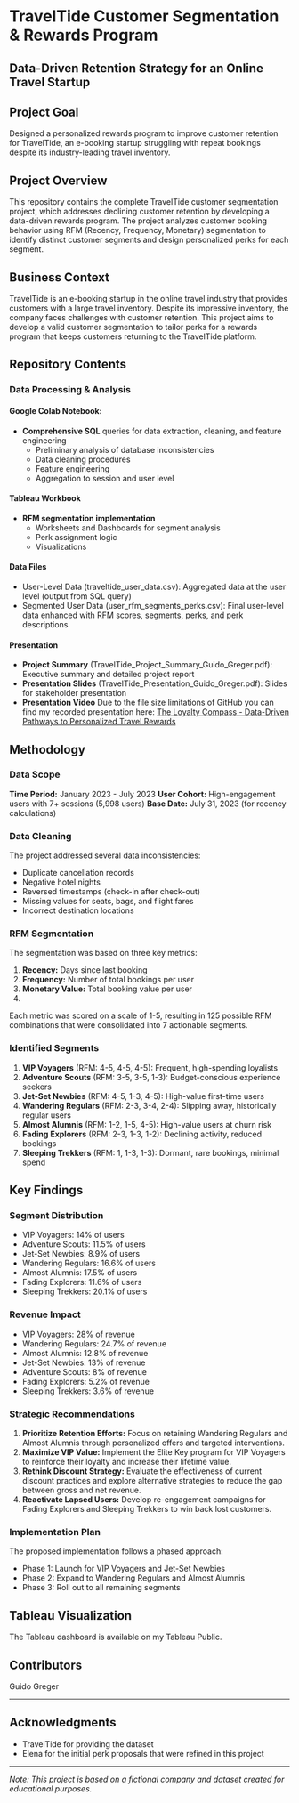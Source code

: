 # TravelTide Customer Segmentation & Rewards Program

## Data-Driven Retention Strategy for an Online Travel Startup

## Project Goal
Designed a personalized rewards program to improve customer retention for TravelTide, an e-booking startup struggling with repeat bookings despite its industry-leading travel inventory.

## Project Overview
This repository contains the complete TravelTide customer segmentation project, which addresses declining customer retention by developing a data-driven rewards program. The project analyzes customer booking behavior using RFM (Recency, Frequency, Monetary) segmentation to identify distinct customer segments and design personalized perks for each segment.

## Business Context
TravelTide is an e-booking startup in the online travel industry that provides customers with a large travel inventory. Despite its impressive inventory, the company faces challenges with customer retention. This project aims to develop a valid customer segmentation to tailor perks for a rewards program that keeps customers returning to the TravelTide platform.

## Repository Contents

### Data Processing & Analysis
#### **Google Colab Notebook:**
  * **Comprehensive SQL** queries for data extraction, cleaning, and feature engineering
    * Preliminary analysis of database inconsistencies
    * Data cleaning procedures
    * Feature engineering
    * Aggregation to session and user level

#### **Tableau Workbook**
* **RFM segmentation implementation**
  * Worksheets and Dashboards for segment analysis
  * Perk assignment logic
  * Visualizations

#### Data Files
* User-Level Data (traveltide_user_data.csv): Aggregated data at the user level (output from SQL query)
* Segmented User Data (user_rfm_segments_perks.csv): Final user-level data enhanced with RFM scores, segments, perks, and perk descriptions

#### Presentation
* **Project Summary** (TravelTide_Project_Summary_Guido_Greger.pdf): Executive summary and detailed project report
* **Presentation Slides** (TravelTide_Presentation_Guido_Greger.pdf): Slides for stakeholder presentation
* **Presentation Video** Due to the file size limitations of GitHub you can find my recorded presentation here: [The Loyalty Compass - Data-Driven Pathways to Personalized Travel Rewards](https://drive.google.com/file/d/1lX0sqTJDQhnzBgTBteRZGIw0OlzlKvpE/view?usp=sharing)

## Methodology
### Data Scope
**Time Period:** January 2023 - July 2023
**User Cohort:** High-engagement users with 7+ sessions (5,998 users)
**Base Date:** July 31, 2023 (for recency calculations)

### Data Cleaning
The project addressed several data inconsistencies:

* Duplicate cancellation records
* Negative hotel nights
* Reversed timestamps (check-in after check-out)
* Missing values for seats, bags, and flight fares
* Incorrect destination locations

### RFM Segmentation
The segmentation was based on three key metrics:

1. **Recency:** Days since last booking
2. **Frequency:** Number of total bookings per user
3. **Monetary Value:** Total booking value per user
4. 
Each metric was scored on a scale of 1-5, resulting in 125 possible RFM combinations that were consolidated into 7 actionable segments.

### Identified Segments
1. **VIP Voyagers** (RFM: 4-5, 4-5, 4-5): Frequent, high-spending loyalists
2. **Adventure Scouts** (RFM: 3-5, 3-5, 1-3): Budget-conscious experience seekers
3. **Jet-Set Newbies** (RFM: 4-5, 1-3, 4-5): High-value first-time users
4. **Wandering Regulars** (RFM: 2-3, 3-4, 2-4): Slipping away, historically regular users
5. **Almost Alumnis** (RFM: 1-2, 1-5, 4-5): High-value users at churn risk
6. **Fading Explorers** (RFM: 2-3, 1-3, 1-2): Declining activity, reduced bookings
7. **Sleeping Trekkers** (RFM: 1, 1-3, 1-3): Dormant, rare bookings, minimal spend

## Key Findings

### Segment Distribution
* VIP Voyagers: 14% of users
* Adventure Scouts: 11.5% of users
* Jet-Set Newbies: 8.9% of users
* Wandering Regulars: 16.6% of users
* Almost Alumnis: 17.5% of users
* Fading Explorers: 11.6% of users
* Sleeping Trekkers: 20.1% of users

### Revenue Impact
* VIP Voyagers: 28% of revenue
* Wandering Regulars: 24.7% of revenue
* Almost Alumnis: 12.8% of revenue
* Jet-Set Newbies: 13% of revenue
* Adventure Scouts: 8% of revenue
* Fading Explorers: 5.2% of revenue
* Sleeping Trekkers: 3.6% of revenue

### Strategic Recommendations
1. **Prioritize Retention Efforts:** Focus on retaining Wandering Regulars and Almost Alumnis through personalized offers and targeted interventions.
2. **Maximize VIP Value:** Implement the Elite Key program for VIP Voyagers to reinforce their loyalty and increase their lifetime value.
3. **Rethink Discount Strategy:** Evaluate the effectiveness of current discount practices and explore alternative strategies to reduce the gap between gross and net revenue.
4. **Reactivate Lapsed Users:** Develop re-engagement campaigns for Fading Explorers and Sleeping Trekkers to win back lost customers.

### Implementation Plan
The proposed implementation follows a phased approach:

* Phase 1: Launch for VIP Voyagers and Jet-Set Newbies
* Phase 2: Expand to Wandering Regulars and Almost Alumnis
* Phase 3: Roll out to all remaining segments

## Tableau Visualization
The Tableau dashboard is available on my Tableau Public.

## Contributors
Guido Greger

---
## Acknowledgments
* TravelTide for providing the dataset
* Elena for the initial perk proposals that were refined in this project
---
*Note: This project is based on a fictional company and dataset created for educational purposes.*
